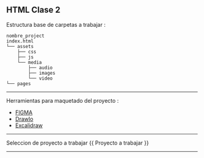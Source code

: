 HTML Clase 2
----

Estructura base de carpetas a trabajar : 

```
nombre_project
index.html
└── assets
    ├── css
    ├── js
    └── media
        ├── audio
        ├── images
        └── video
└── pages

```
---


Herramientas para maquetado del proyecto : 
* [FIGMA](https://www.figma.com/)
* [DrawIo](https://app.diagrams.net/)
* [Excalidraw](https://excalidraw.com/)


---

Seleccion de proyecto a trabajar
{{ Proyecto a trabajar }}

---
